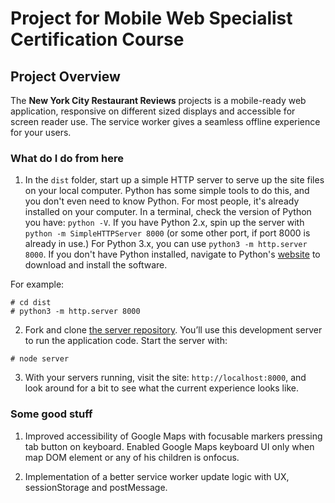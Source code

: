 # Project for Mobile Web Specialist Certification Course

## Project Overview

The **New York City Restaurant Reviews** projects is a mobile-ready web application, responsive on different sized displays and accessible for screen reader use. The service worker gives a seamless offline experience for your users.

### What do I do from here

1. In the `dist` folder, start up a simple HTTP server to serve up the site files on your local computer. Python has some simple tools to do this, and you don't even need to know Python. For most people, it's already installed on your computer. In a terminal, check the version of Python you have: `python -V`. If you have Python 2.x, spin up the server with `python -m SimpleHTTPServer 8000` (or some other port, if port 8000 is already in use.) For Python 3.x, you can use `python3 -m http.server 8000`. If you don't have Python installed, navigate to Python's [website](https://www.python.org/) to download and install the software.

For example:
```
# cd dist
# python3 -m http.server 8000
```

2. Fork and clone [the server repository](https://github.com/udacity/mws-restaurant-stage-2). You’ll use this development server to run the application code. Start the server with:
```
# node server
```

3. With your servers running, visit the site: `http://localhost:8000`, and look around for a bit to see what the current experience looks like.

### Some good stuff

1. Improved accessibility of Google Maps with focusable markers pressing tab button on keyboard. Enabled Google Maps keyboard UI only when map DOM element or any of his children is onfocus.

2. Implementation of a better service worker update logic with UX, sessionStorage and postMessage.